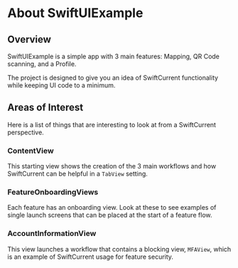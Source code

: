 #  About SwiftUIExample

## Overview
SwiftUIExample is a simple app with 3 main features: Mapping, QR Code scanning, and a Profile.

The project is designed to give you an idea of SwiftCurrent functionality while keeping UI code to a minimum.

## Areas of Interest
Here is a list of things that are interesting to look at from a SwiftCurrent perspective.

### ContentView
This starting view shows the creation of the 3 main workflows and how SwiftCurrent can be helpful in a `TabView` setting. 

### FeatureOnboardingViews
Each feature has an onboarding view. Look at these to see examples of single launch screens that can be placed at the start of a feature flow.

### AccountInformationView
This view launches a workflow that contains a blocking view, `MFAView`, which is an example of SwiftCurrent usage for feature security.
